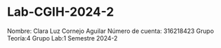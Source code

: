 # Lab-CGIH-2024-2
Nombre: Clara Luz Cornejo Aguilar
Número de cuenta: 316218423
Grupo Teoría:4
Grupo Lab:1
Semestre 2024-2
